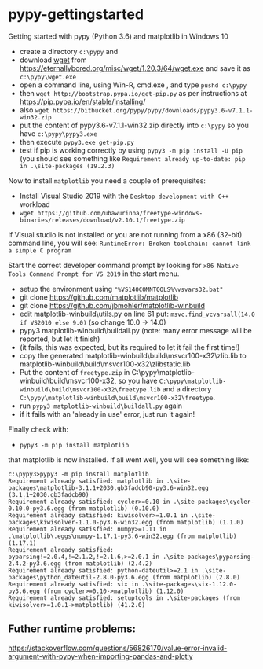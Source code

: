 # pypy-gettingstarted
Getting started with pypy (Python 3.6)  and matplotlib in Windows 10

- create a directory `c:\pypy` and 
- download [wget](https://eternallybored.org/misc/wget/) from https://eternallybored.org/misc/wget/1.20.3/64/wget.exe and save it as `c:\pypy\wget.exe`
- open a command line, using Win-R, cmd.exe <enter>, and type `pushd c:\pypy` <enter>
- then `wget http://bootstrap.pypa.io/get-pip.py` as per instructions at https://pip.pypa.io/en/stable/installing/
- also `wget https://bitbucket.org/pypy/pypy/downloads/pypy3.6-v7.1.1-win32.zip` 
- put the content of pypy3.6-v7.1.1-win32.zip directly into `c:\pypy` so you have `c:\pypy\pypy3.exe`
- then execute `pypy3.exe get-pip.py`
- test if pip is working correctly by using `pypy3 -m pip install -U pip`
  (you should see something like `Requirement already up-to-date: pip in .\site-packages (19.2.3)`
  

Now to install `matplotlib` you need a couple of prerequisites:

- Install Visual Studio 2019 with the `Desktop development with C++` workload
- `wget https://github.com/ubawurinna/freetype-windows-binaries/releases/download/v2.10.1/freetype.zip`

If Visual studio is not installed or you are not running from a x86 (32-bit) command line, you will see:
`RuntimeError: Broken toolchain: cannot link a simple C program`

Start the correct developer command prompt by looking for `x86 Native Tools Command Prompt for VS 2019` in the start menu.

- setup the environment using `"%VS140COMNTOOLS%\vsvars32.bat"`
- git clone https://github.com/matplotlib/matplotlib
- git clone https://github.com/jbmohler/matplotlib-winbuild
- edit matplotlib-winbuild\utils.py on line 61 put: `msvc.find_vcvarsall(14.0 if VS2010 else 9.0)` (so change 10.0 -> 14.0)
- pypy3 matplotlib-winbuild\buildall.py (note: many error message will be reported, but let it finish)
- (it fails, this was expected, but its required to let it fail the first time!)
- copy the generated matplotlib-winbuild\build\msvcr100-x32\zlib.lib to matplotlib-winbuild\build\msvcr100-x32\zlibstatic.lib
- Put the content of `freetype.zip` in C:\pypy\matplotlib-winbuild\build\msvcr100-x32, so you have `C:\pypy\matplotlib-winbuild\build\msvcr100-x32\freetype.lib` and a directory `C:\pypy\matplotlib-winbuild\build\msvcr100-x32\freetype`.
- run `pypy3 matplotlib-winbuild\buildall.py` again
- if it fails with an 'already in use' error, just run it again!

Finally check with: 

- `pypy3 -m pip install matplotlib`

that matplotlib is now installed. If all went well, you will see something like:

```
c:\pypy3>pypy3 -m pip install matplotlib
Requirement already satisfied: matplotlib in .\site-packages\matplotlib-3.1.1+2030.gb3fadcb90-py3.6-win32.egg (3.1.1+2030.gb3fadcb90)
Requirement already satisfied: cycler>=0.10 in .\site-packages\cycler-0.10.0-py3.6.egg (from matplotlib) (0.10.0)
Requirement already satisfied: kiwisolver>=1.0.1 in .\site-packages\kiwisolver-1.1.0-py3.6-win32.egg (from matplotlib) (1.1.0)
Requirement already satisfied: numpy>=1.11 in .\matplotlib\.eggs\numpy-1.17.1-py3.6-win32.egg (from matplotlib) (1.17.1)
Requirement already satisfied: pyparsing!=2.0.4,!=2.1.2,!=2.1.6,>=2.0.1 in .\site-packages\pyparsing-2.4.2-py3.6.egg (from matplotlib) (2.4.2)
Requirement already satisfied: python-dateutil>=2.1 in .\site-packages\python_dateutil-2.8.0-py3.6.egg (from matplotlib) (2.8.0)
Requirement already satisfied: six in .\site-packages\six-1.12.0-py3.6.egg (from cycler>=0.10->matplotlib) (1.12.0)
Requirement already satisfied: setuptools in .\site-packages (from kiwisolver>=1.0.1->matplotlib) (41.2.0)
```

## Futher runtime problems:

https://stackoverflow.com/questions/56826170/value-error-invalid-argument-with-pypy-when-importing-pandas-and-plotly


